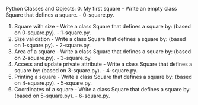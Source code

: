 Python Classes and Objects:
0. My first square - Write an empty class Square that defines a square. - 0-square.py.
1. Square with size - Write a class Square that defines a square by: (based on 0-square.py). - 1-square.py.
2. Size validation - Write a class Square that defines a square by: (based on 1-square.py). - 2-square.py.
3. Area of a square - Write a class Square that defines a square by: (based on 2-square.py). - 3-square.py.
4. Access and update private attribute - Write a class Square that defines a square by: (based on 3-square.py). - 4-square.py.
5. Printing a square - Write a class Square that defines a square by: (based on 4-square.py). - 5-square.py.
6. Coordinates of a square - Write a class Square that defines a square by: (based on 5-square.py). - 6-square.py.
